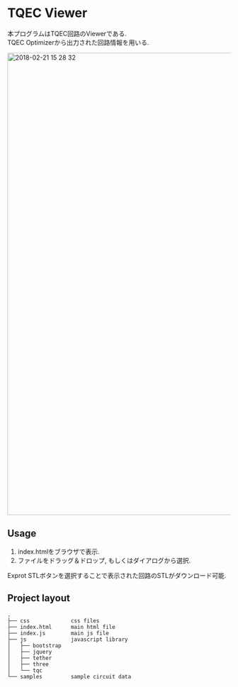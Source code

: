 # TQEC Viewer
本プログラムはTQEC回路のViewerである.  
TQEC Optimizerから出力された回路情報を用いる.

<img width="1043" alt="2018-02-21 15 28 32" src="https://user-images.githubusercontent.com/8393357/36466218-412cbb64-171c-11e8-9a27-4b14a10b85dc.png">

## Usage
1. index.htmlをブラウザで表示.
2. ファイルをドラッグ＆ドロップ, もしくはダイアログから選択.

Exprot STLボタンを選択することで表示された回路のSTLがダウンロード可能.

## Project layout
```
.
├── css             css files
├── index.html      main html file
├── index.js        main js file
├── js              javascript library
│   ├── bootstrap   
│   ├── jquery      
│   ├── tether      
│   ├── three       
│   └── tqc         
└── samples         sample circuit data
```
